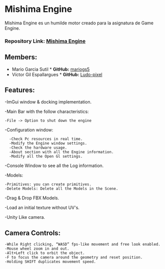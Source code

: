 # Mishima Engine

Mishima Engine es un humilde motor creado para la asignatura de Game Engine.

### Repository Link: [Mishima Engine](https://github.com/mariogs5/Mishima-Engine)

## Members:
- Mario Garcia Sutil * **GitHub:** [mariogs5](https://github.com/mariogs5)
- Víctor Gil Espallargues  * **GitHub:** [Ludo-pixel](https://github.com/Ludo-pixel)

## Features:

-ImGui window & docking implementation.

-Main Bar with the follow characteristics: 

    -File -> Option to shut down the engine
  

  -Configuration window:
    
      -Check Pc resources in real time.
      -Modify the Engine window settings.
      -Check the hardware usage.
      -About section with all the Engine information.
      -Modify all the Open Gl settings.
      
  -Console Window to see all the Log information.
    
  -Models:
  
    -Primitives: you can create primitives.
    -Delete Models: Delete all the Models in the Scene.
    
-Drag & Drop FBX Models.

-Load an initial texture without UV's.

-Unity Like camera.

## Camera Controls:

    -While Right clicking, “WASD” fps-like movement and free look enabled.
    -Mouse wheel zoom in and out.
    -Alt+Left click to orbit the object.
    -F to focus the camera around the geometry and reset position.
    -Holding SHIFT duplicates movement speed.

